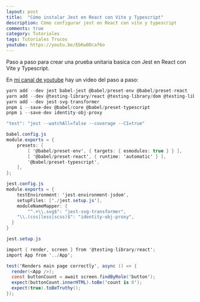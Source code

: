```yaml
---
layout: post
title:  "Cómo instalar Jest en React con Vite y Typescript"
description: Cómo configurar jest en React con vite y typescript
comments: true
category: Tutoriales
tags: Tutoriales Trucos
youtube: https://youtu.be/EbKw0Dcaf6o
---
```

Paso a paso para crear una prueba unitaria basica con Jest en React con Vite y Typescript.

En <a target="_blank" href="{{ page.youtube }}">mi canal de youtube</a> hay un video del paso a paso:

```C#
yarn add --dev jest babel-jest @babel/preset-env @babel/preset-react 
yarn add --dev @testing-library/react @testing-library/dom @testing-library/user-event @types/jest jest-environment-jsdom
yarn add --dev jest-svg-transformer
pnpm i --save-dev @babel/core @babel/preset-typescript
pnpm i --save-dev identity-obj-proxy

"test": "jest --watchAll=false --coverage --CI=true"

babel.config.js 
module.exports = {
    presets: [
        [ '@babel/preset-env', { targets: { esmodules: true } } ],
        [ '@babel/preset-react', { runtime: 'automatic' } ],
        '@babel/preset-typescript',
    ],
};

jest.config.js
module.exports = {
    testEnvironment: 'jest-environment-jsdom',
    setupFiles: ['./jest.setup.js'],
    moduleNameMapper: {
        "^.+\\.svg$": "jest-svg-transformer",
	"\\.(css|less|scss)$": "identity-obj-proxy",
  }
}

jest.setup.js

import { render, screen } from '@testing-library/react';
import App from '../App';

test('Renders main page correctly', async () => {
  render(<App />);
  const buttonCount = await screen.findByRole('button');
  expect(buttonCount.innerHTML).toBe('count is 0');
  expect(true).toBeTruthy();
});
```
